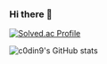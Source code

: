 ### Hi there 👋

<!--
**c0din9/c0din9** is a ✨ _special_ ✨ repository because its `README.md` (this file) appears on your GitHub profile.

Here are some ideas to get you started:

- 🔭 I’m currently working on ...
- 🌱 I’m currently learning ...
- 👯 I’m looking to collaborate on ...
- 🤔 I’m looking for help with ...
- 💬 Ask me about ...
- 📫 How to reach me: ...
- 😄 Pronouns: ...
- ⚡ Fun fact: ...
-->








[![Solved.ac Profile](http://mazassumnida.wtf/api/v2/generate_badge?boj=microkosmos)](https://solved.ac/microkosmos/)

![c0din9's GitHub stats](https://github-readme-stats.vercel.app/api?username=c0din9&show_icons=true&theme=midnight-purple)
